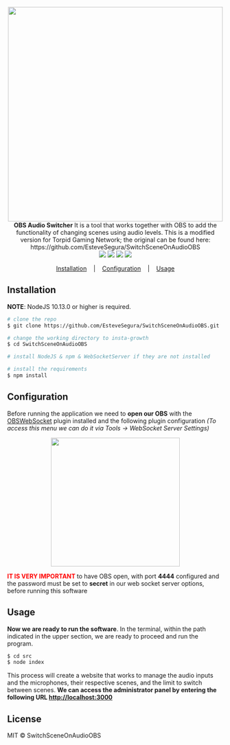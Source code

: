 <p align=center>
  <img width="500" src="https://i.imgur.com/bvRuZzu.png"/>
  <br>
  <span><strong>OBS Audio Switcher</strong> It is a tool that works together with OBS to add the functionality of changing scenes using audio levels. This is a modified version for Torpid Gaming Network; the original can be found here: https://github.com/EsteveSegura/SwitchSceneOnAudioOBS</span><br />
<img src="https://img.shields.io/badge/NodeJS-10.13.0-green"> 
<img src="https://img.shields.io/badge/License-MIT-blue">
<a href="http://girlazo.com"><img src="https://img.shields.io/badge/Website-up-green"></a>
<img src="https://img.shields.io/badge/Version-1.0.0-blue">
</p>

<p align="center">
  <a href="#installation">Installation</a>
    &nbsp;&nbsp;&nbsp;|&nbsp;&nbsp;&nbsp;
  <a href="#configuration">Configuration</a>
  &nbsp;&nbsp;&nbsp;|&nbsp;&nbsp;&nbsp;
  <a href="#usage">Usage</a>
  
</p>

## Installation

**NOTE**: NodeJS 10.13.0 or higher is required.

```bash
# clone the repo
$ git clone https://github.com/EsteveSegura/SwitchSceneOnAudioOBS.git

# change the working directory to insta-growth
$ cd SwitchSceneOnAudioOBS

# install NodeJS & npm & WebSocketServer if they are not installed

# install the requirements
$ npm install
```

## Configuration
Before running the application we need to **open our OBS** with the <a href="https://obsproject.com/forum/resources/obs-websocket-remote-control-obs-studio-from-websockets.466/">OBSWebSocket</a> plugin installed and the following plugin configuration *(To access this menu we can do it via Tools -> WebSocket Server Settings)*
<div align=center>
  <img width=300 src="https://i.imgur.com/HhMDG0l.png"/>
</div>

<span style="color:red; font-weight: bold;">IT IS VERY IMPORTANT </span>to have OBS open, with port **4444** configured and the password must be set to **secret** in our web socket server options, before running this software 

## Usage
**Now we are ready to run the software**. In the terminal, within the path indicated in the upper section, we are ready to proceed and run the program.
``` bash
$ cd src
$ node index
```

This process will create a website that works to manage the audio inputs and the microphones, their respective scenes, and the limit to switch between scenes. **We can access the administrator panel by entering the following URL <a href="http: //localhost:3000">http://localhost:3000</a>**

## License
MIT © SwitchSceneOnAudioOBS